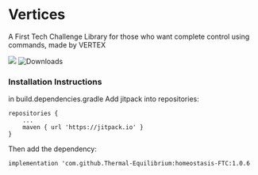 # Vertices

A First Tech Challenge Library for those who want complete control using commands, made by VERTEX



[![](https://jitpack.io/v/charizardavi/vertices.svg)](https://jitpack.io/#charizardavi/vertices)
![Downloads](https://jitpack.io/v/Thermal-Equilibrium/homeostasis-FTC/month.svg)



<h3>Installation Instructions</h1>
<p>in build.dependencies.gradle Add jitpack into repositories: </p>

```
repositories {
    ...
    maven { url 'https://jitpack.io' }
}
```



<p>Then add the dependency: </p>

```implementation 'com.github.Thermal-Equilibrium:homeostasis-FTC:1.0.6```

